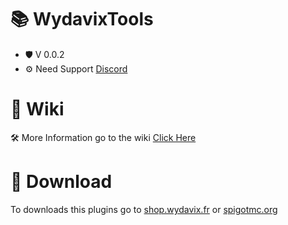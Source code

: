 # 📚 WydavixTools

* 🛡️ V 0.0.2
* ⚙️ Need Support [Discord](https://discord.wydavix.fr)

# 📖 Wiki

🛠️ More Information go to the wiki [Click Here](https://github.com/Wydavix/WydavixTools/wiki)

# 🔗 Download

To downloads this plugins go to [shop.wydavix.fr](https://shop.wydavix.fr/) or [spigotmc.org](https://www.spigotmc.org/resources/wydavixtools.93198/)
